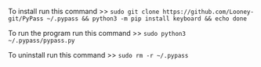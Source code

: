 To install run this command >> `sudo git clone https://github.com/Looney-git/PyPass ~/.pypass && python3 -m pip install keyboard && echo done`

To run the program run this command >> `sudo python3 ~/.pypass/pypass.py`

To uninstall run this command >> `sudo rm -r ~/.pypass`
